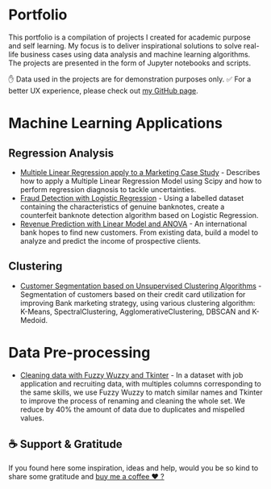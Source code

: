 # Portfolio


This portfolio is a compilation of projects I created for academic purpose and self learning. My focus is to deliver inspirational solutions to solve real-life business cases using data analysis and machine learning algorithms.
The projects are presented in the form of Jupyter notebooks and scripts. 

✋ Data used in the projects are for demonstration purposes only.
✅ For a better UX experience, please check out [my GitHub page](https://aureliegiraud.github.io/).

# Machine Learning Applications

## Regression Analysis


- [Multiple Linear Regression apply to a Marketing Case Study](https://github.com/AurelieGIRAUD/Data_Science_Projects/tree/main/Linear_Regression) - Describes how to apply a Multiple Linear Regression Model using Scipy and how to perform regression diagnosis to tackle uncertainties.
- [Fraud Detection with Logistic Regression](https://github.com/AurelieGIRAUD/Data_Science_Projects/tree/main/Logistic_Regression) - Using a labelled dataset containing the characteristics of genuine banknotes, create a counterfeit banknote detection algorithm based on Logistic Regression.
- [Revenue Prediction with Linear Model and ANOVA](https://github.com/AurelieGIRAUD/Data_Science_Projects/tree/main/ANOVA) - An international bank hopes to find new customers. From existing data, build a model to analyze and predict the income of prospective clients.

## Clustering


- [Customer Segmentation based on Unsupervised Clustering Algorithms](https://github.com/AurelieGIRAUD/Data_Science_Projects/tree/main/Clustering) - Segmentation of customers based on their credit card utilization for improving Bank marketing strategy, using various clustering algorithm: K-Means, SpectralClustering, AgglomerativeClustering, DBSCAN and K-Medoid.


# Data Pre-processing
- [Cleaning data with Fuzzy Wuzzy and Tkinter](https://github.com/AurelieGIRAUD/Data_Science_Projects/blob/main/Cleaning_Fuzzy_TKinter.ipynb) - In a dataset with job application and recruiting data, with multiples columns corresponding to the same skills, we use Fuzzy Wuzzy to match similar names and Tkinter to improve the process of renaming and cleaning the whole set. We reduce by 40% the amount of data due to duplicates and mispelled values.





## ☕️ Support & Gratitude
If you found here some inspiration, ideas and help, would you be so kind to share some gratitude and [buy me a coffee ❤️ ? ](https://www.buymeacoffee.com/aggiraudau0)




